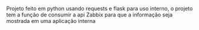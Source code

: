 Projeto feito em python usando requests e flask para uso interno, o projeto tem a função de consumir a api Zabbix para que a informação seja mostrada em uma aplicação interna
